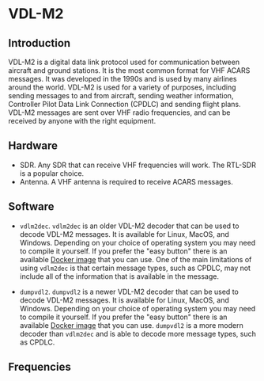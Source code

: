 # VDL-M2

## Introduction

VDL-M2 is a digital data link protocol used for communication between aircraft and ground stations. It is the most common format for VHF ACARS messages. It was developed in the 1990s and is used by many airlines around the world. VDL-M2 is used for a variety of purposes, including sending messages to and from aircraft, sending weather information, Controller Pilot Data Link Connection (CPDLC) and sending flight plans. VDL-M2 messages are sent over VHF radio frequencies, and can be received by anyone with the right equipment.

## Hardware

* SDR. Any SDR that can receive VHF frequencies will work. The RTL-SDR is a popular choice.
* Antenna. A VHF antenna is required to receive ACARS messages.

## Software

* `vdlm2dec`. `vdlm2dec` is an older VDL-M2 decoder that can be used to decode VDL-M2 messages. It is available for Linux, MacOS, and Windows. Depending on your choice of operating system you may need to compile it yourself. If you prefer the "easy button" there is an available [Docker image](http://github.com/sdr-enthusiasts/docker-vdlm2dec) that you can use. One of the main limitations of using `vdlm2dec` is that certain message types, such as CPDLC, may not include all of the information that is available in the message.

* `dumpvdl2`. `dumpvdl2` is a newer VDL-M2 decoder that can be used to decode VDL-M2 messages. It is available for Linux, MacOS, and Windows. Depending on your choice of operating system you may need to compile it yourself. If you prefer the "easy button" there is an available [Docker image](http://github.com/sdr-enthusiasts/docker-dumpvdl2) that you can use. `dumpvdl2` is a more modern decoder than `vdlm2dec` and is able to decode more message types, such as CPDLC.

## Frequencies
